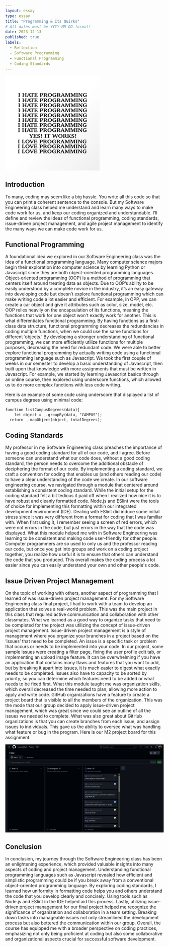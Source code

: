 ```yaml
---
layout: essay
type: essay
title: "Programming & Its Quirks"
# All dates must be YYYY-MM-DD format!
date: 2023-12-13
published: true
labels:
  - Reflection
  - Software Programming
  - Functional Programming
  - Coding Standards
---
```

<img width="300px" class="rounded float-start pe-4" src="../img/reflection/reflection1.png">

## Introduction

To many, coding may seem like a big hassle. You write all this code so that you can print a coherent sentence to the console. But my Software Engineering class helped me understand and learn many ways to make code work for us, and keep our coding organized and understandable. I’ll define and review the ideas of functional programming, coding standards, issue-driven project management, and agile project management to identify the many ways we can make code work for us.

## Functional Programming

A foundational idea we explored in our Software Engineering class was the idea of a functional programming language. Many computer science majors begin their exploration into computer science by learning Python or Javascript since they are both object-oriented programming languages. Object-oriented programming (OOP) is a method of programming that centers itself around treating data as objects. Due to OOP’s ability to be easily understood by a complete novice in the industry, it’s an easy gateway into developing code but doesn’t explore functional programming which can make writing code a lot easier and efficient. For example, in OPP, we can create a car object and give it attributes such as color, size, model, etc. OOP relies heavily on the encapsulation of its functions, meaning the functions that work for one object won't exactly work for another. This is what differentiates functional programming. By having functions as a first-class data structure, functional programming decreases the redundancies in coding multiple functions, when we could use the same functions for different ‘objects.’ By developing a stronger understanding of functional programming, we can more efficiently utilize functions for multiple purposes, decreasing the need for redundant code. We were able to better explore functional programming by actually writing code using a functional programming language such as Javascript. We took the first couple of weeks in our semester to develop a basic understanding of Javascript, then built upon that knowledge with more assignments that must be written in Javascript. For example, we started by learning Javascript basics through an online course, then explored using underscore functions, which allowed us to do more complex functions with less code writing. 

Here is an example of some code using underscore that displayed a list of campus degrees using minimal code:

```
function listCampusDegrees(data){
	let object = _.groupBy(data, "CAMPUS");
  return _.mapObject(object, totalDegrees);
```

## Coding Standards

My professor in my Software Engineering class preaches the importance of having a good coding standard for all of our code, and I agree. Before someone can understand what our code does, without a good coding standard, the person needs to overcome the additional obstacle of deciphering the format of our code. By implementing a coding standard, we craft a convention for coding that enables us (and others reading our code) to have a clear understanding of the code we create. In our software engineering course, we navigated through a module that centered around establishing a consistent coding standard. While the initial setup for the coding standard felt a bit tedious it paid off when I realized how nice it is to have robust and cleanly formatted code. Node.js and ESlint were the tools of choice for implementing this formatting within our integrated development environment (IDE). Dealing with ESlint did induce some initial stress since it was very different from a format for coding that I was familiar with. When first using it, I remember seeing a screen of red errors, which were not errors in the code, but just errors in the way that the code was displayed. What this module helped me with in Software Engineering was learning to be consistent and making code user-friendly for other people. Computer programmers are so used to only us and the professor reading our code, but once you get into groups and work on a coding project together, you realize how useful it is to ensure that others can understand the code that you produced. This overall makes the coding process a lot easier since you can easily understand your own and other people's code.

##  Issue Driven Project Management

On the topic of working with others,  another aspect of programming that I learned of was issue-driven project management. For my Software Engineering class final project, I had to work with a team to develop an application that solves a real-world problem. This was the main project in this class that required active communication and collaboration with other classmates. What we learned as a good way to organize tasks that need to be completed for the project was utilizing the concept of issue-driven project management. Issue-driven project management is a style of management where you organize your branches in a project based on the ‘issues’ that need to be completed. An issue is a specific task or problem that occurs or needs to be implemented into your code. In our project, some sample issues were creating a filter page, fixing the user profile edit tab, or implementing an upload image feature. It can be overwhelming if you have an application that contains many flaws and features that you want to add, but by breaking it apart into issues, it is much easier to digest what exactly needs to be completed. Issues also have to capacity to be sorted by priority, so you can determine which features need to be added or what needs to be fixed first. What this module taught me was organization skills, which overall decreased the time needed to plan, allowing more action to apply and write code. GitHub organizations have a feature to create a project board that is visible to all the members of the organization. This was the mode that our group decided to apply issue-driven project management, which was great since we could see an outline of all the issues we needed to complete. What was also great about GitHub organizations is that you can create branches from each issue, and assign issues to individuals. This gave us the ability to oversee what was handling what feature or bug in the program. Here is our M2 project board for this assignment.

<img width="800px" class="fluid p-4" src="../img/reflection/reflection2.png">

## Conclusion

In conclusion, my journey through the Software Engineering class has been an enlightening experience, which provided valuable insights into many aspects of coding and project management. Understanding functional programming languages such as Javascript revealed how efficient and simplistic programming could be if you break away from a conventional object-oriented programming language. By exploring coding standards, I learned how uniformity in formatting code helps you and others understand the code that you develop clearly and concisely. Using tools such as Node.js and ESlint in the IDE helped aid this process. Lastly, utilizing issue-driven project management for our final project helped me recognize
the significance of organization and collaboration in a team setting. Breaking down tasks into manageable issues not only streamlined the development process but also bettered the communication within our group. Overall, the course has equipped me with a broader perspective on coding practices, emphasizing not only being proficient at coding but also some
collaborative and organizational aspects crucial for successful software development.

